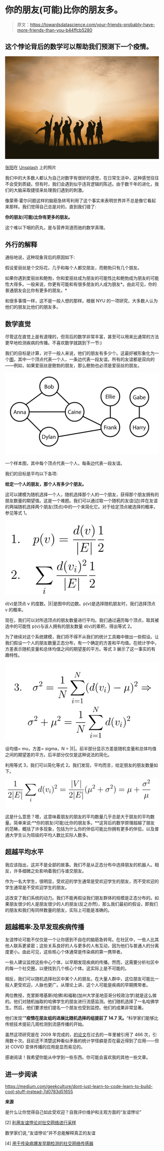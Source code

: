 # 你的朋友(可能)比你的朋友多。

> 原文：<https://towardsdatascience.com/your-friends-probably-have-more-friends-than-you-b44ffcb5280>

## 这个悖论背后的数学可以帮助我们预测下一个疫情。

![](img/e75f6ff526847bef05839f67e85e6ecd.png)

[张阳](https://unsplash.com/@iamchang?utm_source=unsplash&utm_medium=referral&utm_content=creditCopyText)在 [Unsplash](https://unsplash.com/s/photos/group-of-friends?utm_source=unsplash&utm_medium=referral&utm_content=creditCopyText) 上的照片

我们中的大多数人都认为自己对数字有很好的感觉，在日常生活中，这种感觉往往不会受到质疑。但有时，我们会遇到似乎违背逻辑的陈述。由于数千年的进化，我们的大脑采取捷径来处理我们遇到的刺激。

像蒙蒂·霍尔问题这样的脑筋急转弯利用了这个事实来表明世界并不总是像它看起来那样。我们觉得自己总是对的，直到我们错了:

**你的朋友(可能)比你有更多的朋友。**

这个难以下咽的药丸，是与营养背道而驰的数学真理。

## 外行的解释

通俗地说，这种现象背后的原因如下:

假设爱丽丝是个交际花，几乎和每个人都交朋友，而鲍勃只有几个朋友。

如果你遇到爱丽丝和鲍勃，你和爱丽丝成为朋友的可能性比和鲍勃成为朋友的可能性大得多。一般来说，你更有可能和有很多朋友的人成为朋友*。由此可见，你的普通朋友会比你有更多的朋友。*

和很多事情一样，这不是一般人想的那样。根据 NYU 的一项研究，大多数人认为他们的朋友比他们的朋友多。

## 数学直觉

尽管这在直觉上是有道理的，但背后的数学非常丰富，甚至可以用来比通常的方法更早地检测疾病的传播。不喜欢数学就跳到下一节:)

我们的目标是计算，对于一般人来说，他们的朋友有多少个。这最好被形象化为一个[图](https://en.wikipedia.org/wiki/Graph_(discrete_mathematics))，其中一个顶点代表一个人，一条边代表一段友谊。所有的友谊都是双向的——例如，如果爱丽丝是鲍勃的朋友，那么鲍勃也必须是爱丽丝的朋友。

![](img/473efc1ed6bda1bf5226429eb6c0dd8c.png)

一个样本图，其中每个顶点代表一个人，每条边代表一段友谊。

我们的目标是平均以下各项:

**给定一个人的朋友，那个人有多少个朋友。**

这可以建模为随机选择一个人，随机选择那个人的一个朋友，获得那个朋友拥有的朋友数量的期望值。这是一个难题。我们可以通过取一个随机的友谊(边)并在友谊的两端随机选择两个朋友(顶点)中的一个来简化它。对于给定顶点被选择的概率，参见等式 1。

![](img/bb18be96941fc8a9aad7bd43c131a75a.png)

d(v)是顶点 v 的度数。|E|是图中的边数。p(v)是选择随机朋友时，我们选择顶点 v 的概率。

现在，我们可以对所选顶点的朋友数量进行平均。我们通过遍历每个顶点，取其被选中的可能性 p(v)与该人拥有的朋友数量 d(v)的乘积，得出等式 2。

为了继续对这个系统建模，我们将不得不从我们的统计工具箱中做出一些假设。让我们假设一个人的朋友数量正态分布，有一个确定的方差和平均值。在统计学中，方差表示随机变量和总体均值之间的期望差的平方。等式 3 展示了这一事实的有趣特性。

![](img/42bbef824c0a94b2558ab419838859f0.png)

设均值= mu，方差= sigma，N = |E|。前半部分显示方差是随机变量和总体均值之间的期望差的平方。后半部分仅仅是这种说法的简化。

利用等式 3，我们可以简化等式 2。我们发现，平均而言，给定朋友的朋友数量如下。

![](img/556ebe68a91b20eb01d3b20981484f90.png)

这是什么意思？嗯，这意味着朋友的朋友的平均数量几乎总是大于朋友的平均数量。简单来说:**你的朋友(可能)比你的朋友多。**这背后的数学原理超越了朋友的范畴，概括了许多现象，包括为什么你的伴侣可能比你拥有更多的伴侣，以及普通大学生认为班级的平均人数比实际人数多。

## 超越平均水平

我应该指出，这并不是全部的故事。我们不是从正态分布中选择朋友的机器人。相反，许多细微之处影响着我们与谁交朋友。

作为一名大学生，很明显，受欢迎的学生通常是受欢迎学生的朋友，而不受欢迎的学生通常是不受欢迎学生的朋友。

这改变了我们系统的动力。我们不能再假设我们朋友群体的规模是正态分布的。如果朋友很少的人是朋友很少的人的朋友(反之亦然)，那么我们最初的假设，即我们的朋友和我们有同样数量的朋友，实际上可能是准确的。

## 超越概率:及早发现疾病传播

友谊悖论可能不仅仅是一个让你感到不自在的脑筋急转弯。在社区中，一些人比其他人联系更紧密；这些关系良好的人与更多的人有互动，因为他们与普通人的分离度更小。由此可见，这些核心个体通常是传染病的第一携带者。

一些人建议监控这些中心个体，以早期发现疾病的传播。然而，这需要分析社区中的每一个社交圈，以便找到几个核心个体。这实际上是不可能的。

相反，我们可以随机选择社区中某个人的朋友。在大量人群中，这位朋友可能比一般人更受欢迎，人脉也更广。从理论上讲，这个人可能是疾病的早期携带者。

两位教授，克里斯塔基斯(哈佛)和福勒(加州大学圣地亚哥分校政治学)就是这么做的。他们对随机抽取的哈佛学生的朋友进行流感监测。他们随机选择了一名哈佛学生。然后，他们要求他们提名一个朋友也受到监控。他们的成果非常显著。

他们发现“**”疫情在朋友组的进展比随机选择的组提前了 14.7 天。**“科学家们能够比传统技术提前几周检测到流感传播的开始。

虽然这项研究是在 2009 年完成的，[的论文](https://arxiv.org/pdf/1004.4792.pdf)在过去的一年里被引用了 466 次，引用数十次。目前还不清楚这种看似矛盾的统计学怪癖是否在最近得到了应用——但对 COVID 变体传播的应用是显而易见的。

感谢阅读！我希望你能从中学到一些东西。你可能会喜欢我的其他一些文章。

## 进一步阅读

<https://medium.com/geekculture/dont-just-learn-to-code-learn-to-build-cool-stuff-instead-7d0783d51655>  

**来源**

是什么让你觉得自己如此受欢迎？自我评价维护和主观方面的“友谊悖论”

[2] [利用友谊悖论对社交网络进行采样](https://physicstoday.scitation.org/doi/10.1063/1.3518199?__cf_chl_managed_tk__=JyH7esbJUDPA.xPCYmkv1DHwYiheV1ORCumiJ7DF.zQ-1640238457-0-gaNycGzNB6U)

数学家们说,“友谊悖论”并不总能解释真正的友谊

[4] [用于传染病爆发早期检测的社交网络传感器](https://arxiv.org/pdf/1004.4792.pdf)